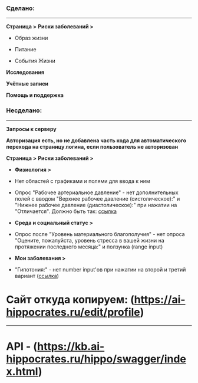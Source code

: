 ### Сделано:
---
**Страница >**
    **Риски заболеваний >**

- Образ жизни

- Питание

- События Жизни

**Исследования**

**Учётные записи**

**Помощь и поддержка**


### Несделано:
---
**Запросы к серверу**

**Авторизация есть, но не добавлена часть кода для автоматического перехода на страницу логина, если пользователь не авторизован**

**Страница >**
    **Риски заболеваний >**

- **Физиология >** 

- Нет областей с графиками и полями для ввода к ним

- Опрос "Рабочее артериальное давление" - нет дополнительных полей с вводом "Верхнее рабочее давление (систолическое):" и "Нижнее рабочее давление (диастолическое):" при нажатии на "Отличается". Должно быть так: [ссылка](https://ai-hippocrates.ru/edit/physiology)

- **Среда и социальный статус >**

- Опрос после "Уровень материального благополучия" - нет опроса "Оцените, пожалуйста, уровень стресса в вашей жизни на протяжении последнего месяца:" и ползунка (range input)

- **Мои заболевания >** 

- "Гипотония:" - нет number input'ов при нажатии на второй и третий вариант ([ссылка](https://ai-hippocrates.ru/edit/illnesses))

# **Сайт откуда копируем:** (https://ai-hippocrates.ru/edit/profile)
---
# **API -** (https://kb.ai-hippocrates.ru/hippo/swagger/index.html)
